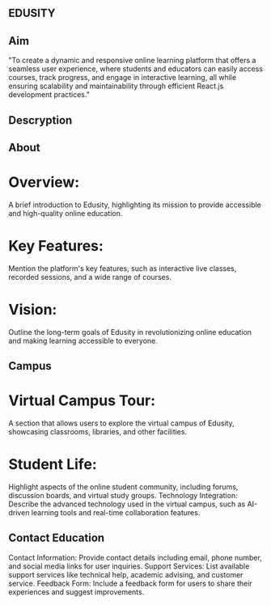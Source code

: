 ## EDUSITY

## Aim

"To create a dynamic and responsive online learning platform that offers a seamless user experience, where students and educators can easily access courses, track progress, and engage in interactive learning, all while ensuring scalability and maintainability through efficient React.js development practices."

## Descryption

## About
# Overview:
A brief introduction to Edusity, highlighting its mission to provide accessible and high-quality online education.
# Key Features: 
Mention the platform's key features, such as interactive live classes, recorded sessions, and a wide range of courses.
# Vision: 
Outline the long-term goals of Edusity in revolutionizing online education and making learning accessible to everyone.
## Campus
# Virtual Campus Tour:
A section that allows users to explore the virtual campus of Edusity, showcasing classrooms, libraries, and other facilities.
# Student Life: 
Highlight aspects of the online student community, including forums, discussion boards, and virtual study groups.
Technology Integration: Describe the advanced technology used in the virtual campus, such as AI-driven learning tools and real-time collaboration features.
## Contact Education
Contact Information: Provide contact details including email, phone number, and social media links for user inquiries.
Support Services: List available support services like technical help, academic advising, and customer service.
Feedback Form: Include a feedback form for users to share their experiences and suggest improvements.



